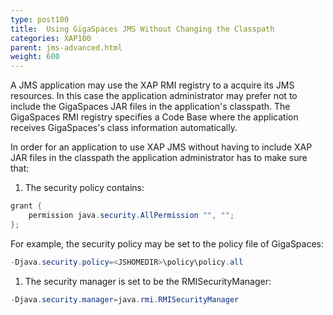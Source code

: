 ```yaml
---
type: post100
title:  Using GigaSpaces JMS Without Changing the Classpath
categories: XAP100
parent: jms-advanced.html
weight: 600
---
```




A JMS application may use the XAP RMI registry to a acquire its JMS resources. In this case the application administrator may prefer not to include the GigaSpaces JAR files in the application's classpath. The GigaSpaces RMI registry specifies a Code Base where the application receives GigaSpaces's class information automatically.

In order for an application to use XAP JMS without having to include XAP JAR files in the classpath the application administrator has to make sure that:

1. The security policy contains:


```java
grant {
    permission java.security.AllPermission "", "";
};
```

For example, the security policy may be set to the policy file of GigaSpaces:


```java
-Djava.security.policy=<JSHOMEDIR>\policy\policy.all
```

1. The security manager is set to be the RMISecurityManager:


```java
-Djava.security.manager=java.rmi.RMISecurityManager
```
